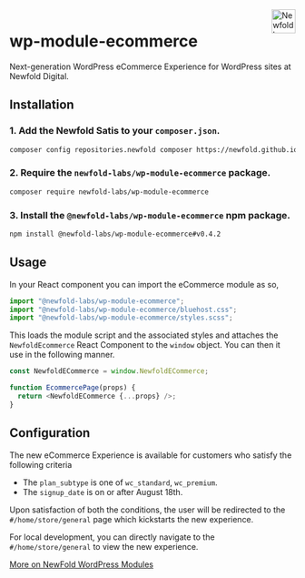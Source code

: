 <a href="https://newfold.com/" target="_blank">
    <img src="https://newfold.com/content/experience-fragments/newfold/site-header/master/_jcr_content/root/header/logo.coreimg.svg/1621395071423/newfold-digital.svg" alt="Newfold Logo" title="Newfold Digital" align="right" 
height="42" />
</a>

# wp-module-ecommerce

Next-generation WordPress eCommerce Experience for WordPress sites at Newfold Digital.

## Installation

### 1. Add the Newfold Satis to your `composer.json`.

 ```bash
 composer config repositories.newfold composer https://newfold.github.io/satis
 ```

### 2. Require the `newfold-labs/wp-module-ecommerce` package.

 ```bash
 composer require newfold-labs/wp-module-ecommerce
 ```

### 3. Install the `@newfold-labs/wp-module-ecommerce` npm package.

 ```bash
 npm install @newfold-labs/wp-module-ecommerce#v0.4.2
 ```
 
## Usage

In your React component you can import the eCommerce module as so,

```js
import "@newfold-labs/wp-module-ecommerce";
import "@newfold-labs/wp-module-ecommerce/bluehost.css";
import "@newfold-labs/wp-module-ecommerce/styles.scss";
```

This loads the module script and the associated styles and attaches the `NewfoldEcommerce` React Component to the `window` object. You can then it use in the following manner.

```js
const NewfoldECommerce = window.NewfoldECommerce;

function EcommercePage(props) {
  return <NewfoldECommerce {...props} />;
}
```

## Configuration

The new eCommerce Experience is available for customers who satisfy the following criteria

- The `plan_subtype` is one of `wc_standard`, `wc_premium`.
- The `signup_date` is on or after August 18th.

Upon satisfaction of both the conditions, the user will be redirected to the `#/home/store/general` page which kickstarts the new experience.

For local development, you can directly navigate to the `#/home/store/general` to view the new experience.

[More on NewFold WordPress Modules](https://github.com/newfold-labs/wp-module-loader)